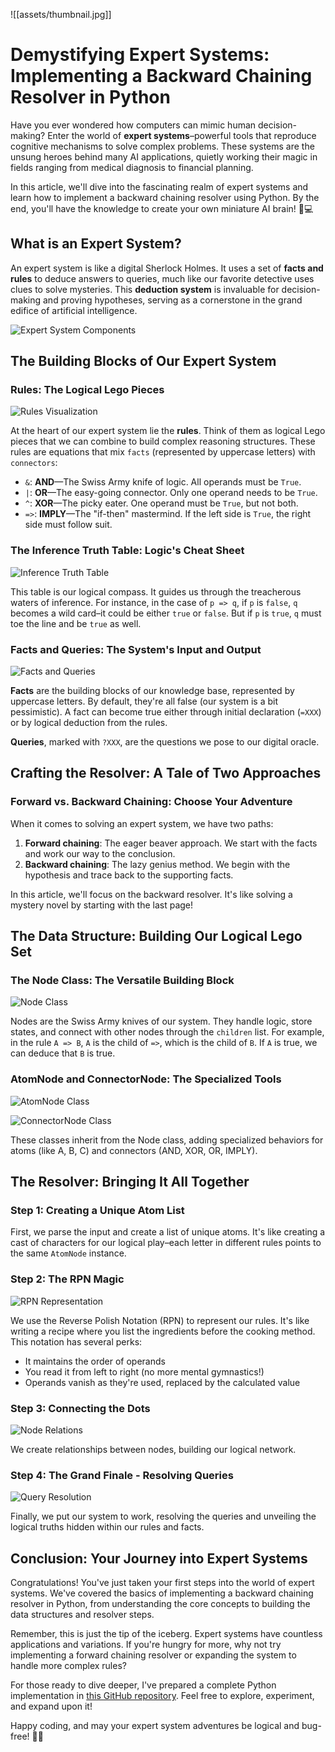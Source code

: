 ![[assets/thumbnail.jpg]]

# Demystifying Expert Systems: Implementing a Backward Chaining Resolver in Python

Have you ever wondered how computers can mimic human decision-making? Enter the world of **expert systems**–powerful tools that reproduce cognitive mechanisms to solve complex problems. These systems are the unsung heroes behind many AI applications, quietly working their magic in fields ranging from medical diagnosis to financial planning.

In this article, we'll dive into the fascinating realm of expert systems and learn how to implement a backward chaining resolver using Python. By the end, you'll have the knowledge to create your own miniature AI brain! 🧠💻

## What is an Expert System?

An expert system is like a digital Sherlock Holmes. It uses a set of **facts and rules** to deduce answers to queries, much like our favorite detective uses clues to solve mysteries. This **deduction system** is invaluable for decision-making and proving hypotheses, serving as a cornerstone in the grand edifice of artificial intelligence.

![Expert System Components](https://miro.medium.com/v2/resize:fit:1400/format:webp/1*OQEJ09LSoMy5favPdGmRtQ.png)

## The Building Blocks of Our Expert System

### Rules: The Logical Lego Pieces

![Rules Visualization](https://miro.medium.com/v2/resize:fit:1400/format:webp/1*3618kjRpRPZ8yUwjTEa9SA.png)

At the heart of our expert system lie the **rules**. Think of them as logical Lego pieces that we can combine to build complex reasoning structures. These rules are equations that mix `facts` (represented by uppercase letters) with `connectors`:

- `&`: **AND**—The Swiss Army knife of logic. All operands must be `True`.
- `|`: **OR**—The easy-going connector. Only one operand needs to be `True`.
- `^`: **XOR**—The picky eater. One operand must be `True`, but not both.
- `=>`: **IMPLY**—The "if-then" mastermind. If the left side is `True`, the right side must follow suit.

### The Inference Truth Table: Logic's Cheat Sheet

![Inference Truth Table](https://miro.medium.com/v2/resize:fit:1400/format:webp/1*aZ-xKiHeAcPBCnP2bgcOTQ.png)

This table is our logical compass. It guides us through the treacherous waters of inference. For instance, in the case of `p => q`, if `p` is `false`, `q` becomes a wild card–it could be either `true` or `false`. But if `p` is `true`, `q` must toe the line and be `true` as well.

### Facts and Queries: The System's Input and Output

![Facts and Queries](https://miro.medium.com/v2/resize:fit:1400/format:webp/1*qr7VSqmln95Si329hAIX4A.png)

**Facts** are the building blocks of our knowledge base, represented by uppercase letters. By default, they're all false (our system is a bit pessimistic). A fact can become true either through initial declaration (`=XXX`) or by logical deduction from the rules.

**Queries**, marked with `?XXX`, are the questions we pose to our digital oracle.

## Crafting the Resolver: A Tale of Two Approaches

### Forward vs. Backward Chaining: Choose Your Adventure

When it comes to solving an expert system, we have two paths:

1. **Forward chaining**: The eager beaver approach. We start with the facts and work our way to the conclusion.
2. **Backward chaining**: The lazy genius method. We begin with the hypothesis and trace back to the supporting facts.

In this article, we'll focus on the backward resolver. It's like solving a mystery novel by starting with the last page!

## The Data Structure: Building Our Logical Lego Set

### The Node Class: The Versatile Building Block

![Node Class](https://miro.medium.com/v2/resize:fit:1400/format:webp/1*qdOZI0gZsK-ppQ7NFhdEzg.png)

Nodes are the Swiss Army knives of our system. They handle logic, store states, and connect with other nodes through the `children` list. For example, in the rule `A => B`, `A` is the child of `=>`, which is the child of `B`. If `A` is true, we can deduce that `B` is true.

### AtomNode and ConnectorNode: The Specialized Tools

![AtomNode Class](https://miro.medium.com/v2/resize:fit:1400/format:webp/1*effi4JDwJZETJinrhcF5ZQ.png)

![ConnectorNode Class](https://miro.medium.com/v2/resize:fit:1400/format:webp/1*vq9IFTiRDtsCgRMd3jlM8A.png)

These classes inherit from the Node class, adding specialized behaviors for atoms (like A, B, C) and connectors (AND, XOR, OR, IMPLY).

## The Resolver: Bringing It All Together

### Step 1: Creating a Unique Atom List

First, we parse the input and create a list of unique atoms. It's like creating a cast of characters for our logical play–each letter in different rules points to the same `AtomNode` instance.

### Step 2: The RPN Magic

![RPN Representation](https://miro.medium.com/v2/resize:fit:1400/format:webp/1*m27ch2wzXuwq6C0FLKAlqw.png)

We use the Reverse Polish Notation (RPN) to represent our rules. It's like writing a recipe where you list the ingredients before the cooking method. This notation has several perks:

- It maintains the order of operands
- You read it from left to right (no more mental gymnastics!)
- Operands vanish as they're used, replaced by the calculated value

### Step 3: Connecting the Dots

![Node Relations](https://miro.medium.com/v2/resize:fit:1400/format:webp/1*3jj8f3eJ_yLxGOAxBlVItw.png)

We create relationships between nodes, building our logical network.

### Step 4: The Grand Finale - Resolving Queries

![Query Resolution](https://miro.medium.com/v2/resize:fit:1400/format:webp/1*QK1uVVixYp0su7ju6bikqQ.png)

Finally, we put our system to work, resolving the queries and unveiling the logical truths hidden within our rules and facts.

## Conclusion: Your Journey into Expert Systems

Congratulations! You've just taken your first steps into the world of expert systems. We've covered the basics of implementing a backward chaining resolver in Python, from understanding the core concepts to building the data structures and resolver steps.

Remember, this is just the tip of the iceberg. Expert systems have countless applications and variations. If you're hungry for more, why not try implementing a forward chaining resolver or expanding the system to handle more complex rules?

For those ready to dive deeper, I've prepared a complete Python implementation in [this GitHub repository](https://github.com/jterrazz/42-expert-system?source=post_page-----bf7d8924f72f--------------------------------). Feel free to explore, experiment, and expand upon it!

Happy coding, and may your expert system adventures be logical and bug-free! 🚀🧠
